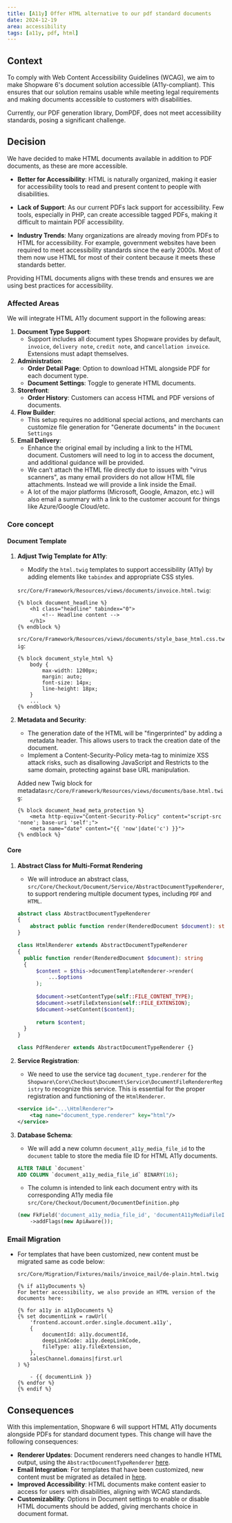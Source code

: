 ```yaml
---
title: [A11y] Offer HTML alternative to our pdf standard documents
date: 2024-12-19
area: accessibility
tags: [a11y, pdf, html]
---
```


## Context

To comply with Web Content Accessibility Guidelines (WCAG), we aim to make Shopware 6's document solution accessible (A11y-compliant). This ensures that our solution remains usable while meeting legal requirements and making documents accessible to customers with disabilities. 

Currently, our PDF generation library, DomPDF, does not meet accessibility standards, posing a significant challenge.

## Decision

We have decided to make HTML documents available in addition to PDF documents, as these are more accessible.

- **Better for Accessibility**: HTML is naturally organized, making it easier for accessibility tools to read and present content to people with disabilities.

- **Lack of Support**: As our current PDFs lack support for accessibility. Few tools, especially in PHP, can create accessible tagged PDFs, making it difficult to maintain PDF accessibility.

- **Industry Trends**: Many organizations are already moving from PDFs to HTML for accessibility. For example, government websites have been required to meet accessibility standards since the early 2000s. Most of them now use HTML for most of their content because it meets these standards better.

Providing HTML documents aligns with these trends and ensures we are using best practices for accessibility.

### Affected Areas

We will integrate HTML A11y document support in the following areas:

1. **Document Type Support**:
    - Support includes all document types Shopware provides by default, `invoice`, `delivery note`, `credit note`, and `cancellation invoice`. Extensions must adapt themselves.
2. **Administration**:
    - **Order Detail Page**: Option to download HTML alongside PDF for each document type.
    - **Document Settings**: Toggle to generate HTML documents.
3. **Storefront**:
    - **Order History**: Customers can access HTML and PDF versions of documents.
4. **Flow Builder**:
    - This setup requires no additional special actions, and merchants can customize file generation for "Generate documents" in the `Document Settings`
5. **Email Delivery**:
    - Enhance the original email by including a link to the HTML document. Customers will need to log in to access the document, and additional guidance will be provided.
    - We can’t attach the HTML file directly due to issues with "virus scanners", as many email providers do not allow HTML file attachments. Instead we will provide a link inside the Email.
    - A lot of the major platforms (Microsoft, Google, Amazon, etc.) will also email a summary with a link to the customer account for things like Azure/Google Cloud/etc.

### Core concept
#### Document Template

1. **Adjust Twig Template for A11y**:
    - Modify the `html.twig` templates to support accessibility (A11y) by adding elements like `tabindex` and appropriate CSS styles.

   `src/Core/Framework/Resources/views/documents/invoice.html.twig`:
    ```twig
    {% block document_headline %}
        <h1 class="headline" tabindex="0">
            <!-- Headline content -->
        </h1>
    {% endblock %}
    ```

   `src/Core/Framework/Resources/views/documents/style_base_html.css.twig`:
    ```twig
    {% block document_style_html %}
        body {
            max-width: 1200px;
            margin: auto;
            font-size: 14px;
            line-height: 18px;
        }
        ...
    {% endblock %}
    ```

2. **Metadata and Security**:
    - The generation date of the HTML will be "fingerprinted" by adding a metadata header. This allows users to track the creation date of the document.
    - Implement a Content-Security-Policy meta-tag to minimize XSS attack risks, such as disallowing JavaScript and Restricts <base> to the same domain, protecting against base URL manipulation.

   Added new Twig block for metadata`src/Core/Framework/Resources/views/documents/base.html.twig`:
    ```twig
    {% block document_head_meta_protection %}
        <meta http-equiv="Content-Security-Policy" content="script-src 'none'; base-uri 'self';">
        <meta name="date" content="{{ 'now'|date('c') }}">
    {% endblock %}
    ```

#### Core

1. **Abstract Class for Multi-Format Rendering**
    - We will introduce an abstract class, `src/Core/Checkout/Document/Service/AbstractDocumentTypeRenderer`, to support rendering multiple document types, including `PDF` and `HTML`.

    ```php
    abstract class AbstractDocumentTypeRenderer
    {
        abstract public function render(RenderedDocument $document): string;
    }
   
    class HtmlRenderer extends AbstractDocumentTypeRenderer
    {
      public function render(RenderedDocument $document): string
      {
          $content = $this->documentTemplateRenderer->render(
              ...$options
          );
          
          $document->setContentType(self::FILE_CONTENT_TYPE);
          $document->setFileExtension(self::FILE_EXTENSION);
          $document->setContent($content);
          
          return $content;
      }
    }

    class PdfRenderer extends AbstractDocumentTypeRenderer {}
    ```

2. **Service Registration**:
    - We need to use the service tag `document_type.renderer` for the `Shopware\Core\Checkout\Document\Service\DocumentFileRendererRegistry` to recognize this service. This is essential for the proper registration and functioning of the `HtmlRenderer`.

    ```xml
    <service id="...\HtmlRenderer">
        <tag name="document_type.renderer" key="html"/>
    </service>
    ```
3. **Database Schema**:
    - We will add a new column `document_a11y_media_file_id` to the `document` table to store the media file ID for HTML A11y documents.

    ```sql
    ALTER TABLE `document`
    ADD COLUMN `document_a11y_media_file_id` BINARY(16);
    ```
   
    - The column is intended to link each document entry with its corresponding A11y media file `src/Core/Checkout/Document/DocumentDefinition.php`

    ```php
    (new FkField('document_a11y_media_file_id', 'documentA11yMediaFileId', MediaDefinition::class))
        ->addFlags(new ApiAware());
    ```
   
### Email Migration

- For templates that have been customized, new content must be migrated same as code below:

   `src/Core/Migration/Fixtures/mails/invoice_mail/de-plain.html.twig`
    ```twig
    {% if a11yDocuments %}
    For better accessibility, we also provide an HTML version of the documents here:

    {% for a11y in a11yDocuments %}
    {% set documentLink = rawUrl(
        'frontend.account.order.single.document.a11y',
        {
            documentId: a11y.documentId,
            deepLinkCode: a11y.deepLinkCode,
            fileType: a11y.fileExtension,
        },
        salesChannel.domains|first.url
    ) %}

        - {{ documentLink }}
    {% endfor %}
    {% endif %}
    ```

## Consequences

With this implementation, Shopware 6 will support HTML A11y documents alongside PDFs for standard document types. This change will have the following consequences:

- **Renderer Updates**: Document renderers need changes to handle HTML output, using the `AbstractDocumentTypeRenderer` [here](#core).
- **Email Integration**: For templates that have been customized, new content must be migrated as detailed in [here](#email-migration).
- **Improved Accessibility**: HTML documents make content easier to access for users with disabilities, aligning with WCAG standards.
- **Customizability**: Options in Document settings to enable or disable HTML documents should be added, giving merchants choice in document format.
